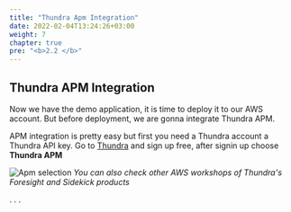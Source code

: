 ```yaml
---
title: "Thundra Apm Integration"
date: 2022-02-04T13:24:26+03:00
weight: 7
chapter: true
pre: "<b>2.2 </b>"
---
```




## Thundra APM Integration

Now we have the demo application, it is time to deploy it to our AWS account. But before deployment, we are gonna integrate Thundra APM. 

APM integration is pretty easy but first you need a Thundra account a Thundra API key. Go to [Thundra](https://start.thundra.io) and sign up free, after signin up choose **Thundra APM**


![Apm selection](/images/_setting_up/apm-selection.png)
*You can also check other AWS workshops of Thundra's Foresight and Sidekick products*

.
.
.
